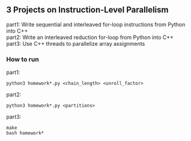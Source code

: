 ## 3 Projects on Instruction-Level Parallelism  
part1: Write sequential and interleaved for-loop instructions from Python into C++  
part2: Write an interleaved reduction for-loop from Python into C++  
part3: Use C++ threads to parallelize array assignments  
  
### How to run  
part1:  
```  
python3 homework*.py <chain_length> <unroll_factor>  
```  
  
part2:  
```  
python3 homework*.py <partitions>  
```  
  
part3:  
```  
make  
bash homework*  
```  
